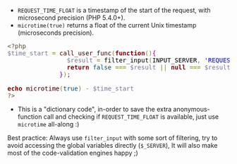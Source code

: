 - <code>REQUEST_TIME_FLOAT</code> is a timestamp of the start of the request, with microsecond precision (PHP 5.4.0+).
- <code>microtime(true)</code> returns a float of the current Unix timestamp (microseconds precision).

<pre><span style='color:#5f5035;'>&lt;?php</span><span style='color:#000000;'></span>
<span style='color:#797997;'>$time_start</span><span style='color:#000000;'> </span><span style='color:#808030;'>=</span><span style='color:#000000;'> </span><span style='color:#400000;'>call_user_func</span><span style='color:#808030;'>(</span><span style='color:#800000;font-weight:bold; '>function</span><span style='color:#808030;'>(</span><span style='color:#808030;'>)</span><span style='color:#800080;'>{</span><span style='color:#000000;'></span>
<span style='color:#000000;'>&#xa0;&#xa0;&#xa0;&#xa0;&#xa0;&#xa0;&#xa0;&#xa0;&#xa0;&#xa0;&#xa0;&#xa0;&#xa0;&#xa0;&#xa0;&#xa0;</span><span style='color:#797997;'>$result</span><span style='color:#000000;'> </span><span style='color:#808030;'>=</span><span style='color:#000000;'> filter_input</span><span style='color:#808030;'>(</span><span style='color:#000000;'>INPUT_SERVER</span><span style='color:#808030;'>,</span><span style='color:#000000;'> </span><span style='color:#0000e6;'>'REQUEST_TIME_FLOAT'</span><span style='color:#808030;'>,</span><span style='color:#000000;'> FILTER_SANITIZE_NUMBER_FLOAT</span><span style='color:#808030;'>)</span><span style='color:#800080;'>;</span><span style='color:#000000;'></span>
<span style='color:#000000;'>&#xa0;&#xa0;&#xa0;&#xa0;&#xa0;&#xa0;&#xa0;&#xa0;&#xa0;&#xa0;&#xa0;&#xa0;&#xa0;&#xa0;&#xa0;&#xa0;</span><span style='color:#800000;font-weight:bold; '>return</span><span style='color:#000000;'> </span><span style='color:#0f4d75;'>false</span><span style='color:#000000;'> </span><span style='color:#808030;'>=</span><span style='color:#808030;'>=</span><span style='color:#808030;'>=</span><span style='color:#000000;'> </span><span style='color:#797997;'>$result</span><span style='color:#000000;'> </span><span style='color:#808030;'>|</span><span style='color:#808030;'>|</span><span style='color:#000000;'> </span><span style='color:#800000;font-weight:bold; '>null</span><span style='color:#000000;'> </span><span style='color:#808030;'>=</span><span style='color:#808030;'>=</span><span style='color:#808030;'>=</span><span style='color:#000000;'> </span><span style='color:#797997;'>$result</span><span style='color:#000000;'> </span><span style='color:#800080;'>?</span><span style='color:#000000;'> </span><span style='color:#400000;'>microtime</span><span style='color:#808030;'>(</span><span style='color:#0f4d75;'>true</span><span style='color:#808030;'>)</span><span style='color:#000000;'> </span><span style='color:#800080;'>:</span><span style='color:#000000;'> </span><span style='color:#797997;'>$result</span><span style='color:#800080;'>;</span><span style='color:#000000;'></span>
<span style='color:#000000;'>&#xa0;&#xa0;&#xa0;&#xa0;&#xa0;&#xa0;&#xa0;&#xa0;&#xa0;&#xa0;&#xa0;&#xa0;&#xa0;&#xa0;</span><span style='color:#800080;'>}</span><span style='color:#808030;'>)</span><span style='color:#800080;'>;</span><span style='color:#000000;'></span>
<span style='color:#000000;'></span>
<span style='color:#800000;font-weight:bold; '>echo</span><span style='color:#000000;'> </span><span style='color:#400000;'>microtime</span><span style='color:#808030;'>(</span><span style='color:#0f4d75;'>true</span><span style='color:#808030;'>)</span><span style='color:#000000;'> </span><span style='color:#808030;'>-</span><span style='color:#000000;'> </span><span style='color:#797997;'>$time_start</span><span style='color:#000000;'></span>
<span style='color:#5f5035;'>?&gt;</span>
</pre>

- This is a "dictionary code", in-order to save the extra anonymous-function call and checking if <code>REQUEST_TIME_FLOAT</code> is available, just use <code>microtime</code> all-along :)

Best practice: 
Always use <code>filter_input</code> with some sort of filtering, try to avoid accessing the global variables directly (<code>$_SERVER</code>),
It will also make most of the code-validation engines happy ;)